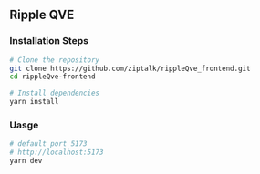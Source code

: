## Ripple QVE

### Installation Steps

```bash
# Clone the repository
git clone https://github.com/ziptalk/rippleQve_frontend.git
cd rippleQve-frontend

# Install dependencies
yarn install
```

### Uasge

```bash
# default port 5173
# http://localhost:5173
yarn dev
```
